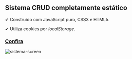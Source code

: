 ## Sistema CRUD completamente estático

✔ Construído com JavaScript puro, CSS3 e HTML5.

✔ Utiliza cookies por *localStorage*.

### [Confira](https://renanmdp.github.io/nova-singular/)

<img src="https://i.ibb.co/6mr7BzD/sistema-screen.png" alt="sistema-screen" border="0">